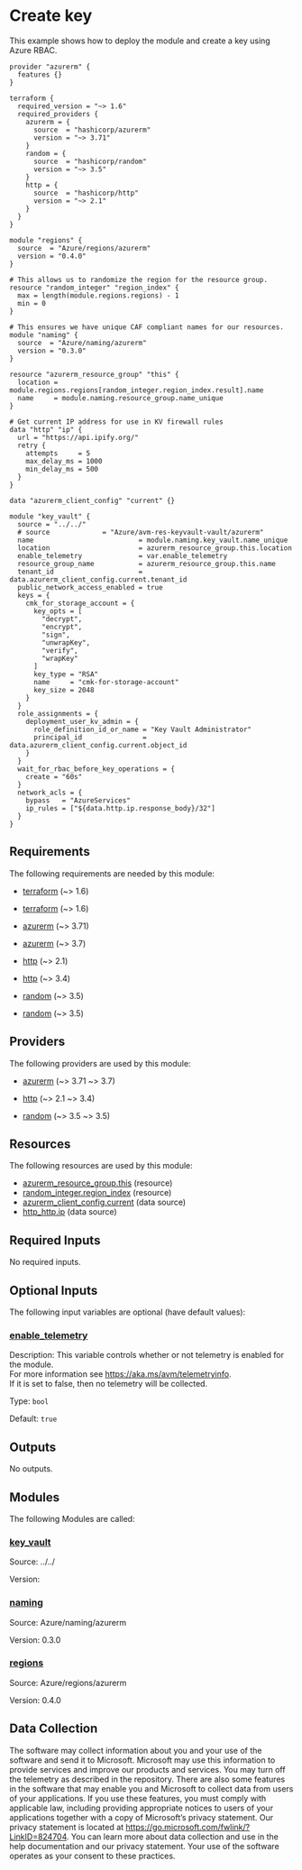 <!-- BEGIN_TF_DOCS -->
# Create key

This example shows how to deploy the module and create a key using Azure RBAC.

```hcl
provider "azurerm" {
  features {}
}

terraform {
  required_version = "~> 1.6"
  required_providers {
    azurerm = {
      source  = "hashicorp/azurerm"
      version = "~> 3.71"
    }
    random = {
      source  = "hashicorp/random"
      version = "~> 3.5"
    }
    http = {
      source  = "hashicorp/http"
      version = "~> 2.1"
    }
  }
}

module "regions" {
  source  = "Azure/regions/azurerm"
  version = "0.4.0"
}

# This allows us to randomize the region for the resource group.
resource "random_integer" "region_index" {
  max = length(module.regions.regions) - 1
  min = 0
}

# This ensures we have unique CAF compliant names for our resources.
module "naming" {
  source  = "Azure/naming/azurerm"
  version = "0.3.0"
}

resource "azurerm_resource_group" "this" {
  location = module.regions.regions[random_integer.region_index.result].name
  name     = module.naming.resource_group.name_unique
}

# Get current IP address for use in KV firewall rules
data "http" "ip" {
  url = "https://api.ipify.org/"
  retry {
    attempts     = 5
    max_delay_ms = 1000
    min_delay_ms = 500
  }
}

data "azurerm_client_config" "current" {}

module "key_vault" {
  source = "../../"
  # source             = "Azure/avm-res-keyvault-vault/azurerm"
  name                          = module.naming.key_vault.name_unique
  location                      = azurerm_resource_group.this.location
  enable_telemetry              = var.enable_telemetry
  resource_group_name           = azurerm_resource_group.this.name
  tenant_id                     = data.azurerm_client_config.current.tenant_id
  public_network_access_enabled = true
  keys = {
    cmk_for_storage_account = {
      key_opts = [
        "decrypt",
        "encrypt",
        "sign",
        "unwrapKey",
        "verify",
        "wrapKey"
      ]
      key_type = "RSA"
      name     = "cmk-for-storage-account"
      key_size = 2048
    }
  }
  role_assignments = {
    deployment_user_kv_admin = {
      role_definition_id_or_name = "Key Vault Administrator"
      principal_id               = data.azurerm_client_config.current.object_id
    }
  }
  wait_for_rbac_before_key_operations = {
    create = "60s"
  }
  network_acls = {
    bypass   = "AzureServices"
    ip_rules = ["${data.http.ip.response_body}/32"]
  }
}
```

<!-- markdownlint-disable MD033 -->
## Requirements

The following requirements are needed by this module:

- <a name="requirement_terraform"></a> [terraform](#requirement\_terraform) (~> 1.6)

- <a name="requirement_terraform"></a> [terraform](#requirement\_terraform) (~> 1.6)

- <a name="requirement_azurerm"></a> [azurerm](#requirement\_azurerm) (~> 3.71)

- <a name="requirement_azurerm"></a> [azurerm](#requirement\_azurerm) (~> 3.7)

- <a name="requirement_http"></a> [http](#requirement\_http) (~> 2.1)

- <a name="requirement_http"></a> [http](#requirement\_http) (~> 3.4)

- <a name="requirement_random"></a> [random](#requirement\_random) (~> 3.5)

- <a name="requirement_random"></a> [random](#requirement\_random) (~> 3.5)

## Providers

The following providers are used by this module:

- <a name="provider_azurerm"></a> [azurerm](#provider\_azurerm) (~> 3.71 ~> 3.7)

- <a name="provider_http"></a> [http](#provider\_http) (~> 2.1 ~> 3.4)

- <a name="provider_random"></a> [random](#provider\_random) (~> 3.5 ~> 3.5)

## Resources

The following resources are used by this module:

- [azurerm_resource_group.this](https://registry.terraform.io/providers/hashicorp/azurerm/latest/docs/resources/resource_group) (resource)
- [random_integer.region_index](https://registry.terraform.io/providers/hashicorp/random/latest/docs/resources/integer) (resource)
- [azurerm_client_config.current](https://registry.terraform.io/providers/hashicorp/azurerm/latest/docs/data-sources/client_config) (data source)
- [http_http.ip](https://registry.terraform.io/providers/hashicorp/http/latest/docs/data-sources/http) (data source)

<!-- markdownlint-disable MD013 -->
## Required Inputs

No required inputs.

## Optional Inputs

The following input variables are optional (have default values):

### <a name="input_enable_telemetry"></a> [enable\_telemetry](#input\_enable\_telemetry)

Description: This variable controls whether or not telemetry is enabled for the module.  
For more information see https://aka.ms/avm/telemetryinfo.  
If it is set to false, then no telemetry will be collected.

Type: `bool`

Default: `true`

## Outputs

No outputs.

## Modules

The following Modules are called:

### <a name="module_key_vault"></a> [key\_vault](#module\_key\_vault)

Source: ../../

Version:

### <a name="module_naming"></a> [naming](#module\_naming)

Source: Azure/naming/azurerm

Version: 0.3.0

### <a name="module_regions"></a> [regions](#module\_regions)

Source: Azure/regions/azurerm

Version: 0.4.0

<!-- markdownlint-disable-next-line MD041 -->
## Data Collection

The software may collect information about you and your use of the software and send it to Microsoft. Microsoft may use this information to provide services and improve our products and services. You may turn off the telemetry as described in the repository. There are also some features in the software that may enable you and Microsoft to collect data from users of your applications. If you use these features, you must comply with applicable law, including providing appropriate notices to users of your applications together with a copy of Microsoft’s privacy statement. Our privacy statement is located at <https://go.microsoft.com/fwlink/?LinkID=824704>. You can learn more about data collection and use in the help documentation and our privacy statement. Your use of the software operates as your consent to these practices.
<!-- END_TF_DOCS -->
